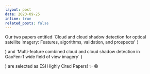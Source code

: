 ```yaml
---
layout: post
date: 2023-09-25
inline: true
related_posts: false
---
```


Our two papers entitled 'Cloud and cloud shadow detection for optical satellite imagery: Features, algorithms, validation, and prospects' (

[Link]: https://doi.org/10.1016/j.isprsjprs.2022.03.020

) and 'Multi-feature combined cloud and cloud shadow detection in GaoFen-1 wide field of view imagery' (

[Link]: https://doi.org/10.1016/j.rse.2017.01.026

) are selected as ESI Highly Cited Papers! :sparkles: :smile:
